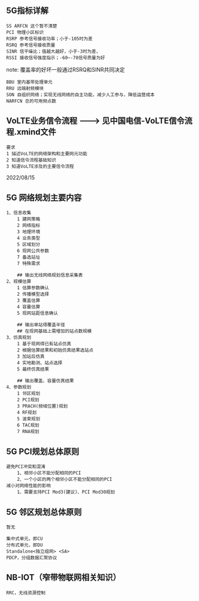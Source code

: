 
## 5G指标详解

    SS ARFCN 这个暂不清楚
    PCI 物理小区标识
    RSRP 参考信号接收功率；小于-105时为差
    RSRQ 参考信号接收质量
    SINR 信干噪比；值越大越好，小于-3时为差，
    RSSI 接收信号强度指示；-60~-70信号质量为好

note: 覆盖率的好坏一般通过RSRQ和SINR共同决定

    BBU 室内基带处理单元
    RRU 远端射频模块
    SON 自组织网络；实现无线网络的自主功能，减少人工参与，降低运营成本
    NARFCN 总的可用频点数


## VoLTE业务信令流程 ---> 见中国电信-VoLTE信令流程.xmind文件
    要求
    1 描述VoLTE的网络架构和主要网元功能
    2 知道信令流程基础知识
    3 知道VoLTE涉及的主要信令流程


2022/08/15
## 5G 网络规划主要内容
    1、信息收集
        1 建网策略
        2 网络指标
        3 地理环境
        4 业务类型
        5 区域划分
        6 现网公共参数
        7 备选站址
        7 特殊需求

        ## 输出无线网络规划信息采集表
    2、规模估算
        1 估算参数确认
        2 传播模型选择
        3 覆盖估算
        4 容量估算
        5 现网站距信息确认

        ## 输出单站得覆盖半径
        ## 在现网基础上需增加的站点数规模
    3、仿真规划
        1 基于现网得已有站点仿真
        2 根据估算结果和初始仿真结果选站点
        3 加站后仿真
        4 实地勘测、站点选择
        5 最终仿真结果

        ## 输出覆盖、容量仿真结果
    4、参数规划
        1 邻区规划
        2 PCI规划
        3 PRACH(频域位置)规划
        4 RF规划
        5 波束规划
        6 TAC规划
        7 RNA规划

## 5G PCI规划总体原则
    避免PCI冲突和混淆
        1、相邻小区不能分配相同的PCI
        2、一个小区的两个相邻小区不能分配相同的PCI
    减小对网络性能的影响
        1、需要支持PCI Mod3(建议)、PCI Mod30规划

## 5G 邻区规划总体原则
    暂无

    集中式单元，即CU
    分布式单元，即DU
    Standalone<独立组网> <SA>
    PDCP，分组数据汇聚协议

## NB-IOT（窄带物联网相关知识）
    RRC，无线资源控制
